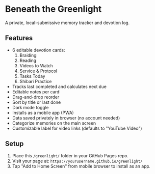 # Beneath the Greenlight

A private, local-submissive memory tracker and devotion log.

## Features
- 6 editable devotion cards:
  1. Braiding
  2. Reading
  3. Videos to Watch
  4. Service & Protocol
  5. Tasks Today
  6. Shibari Practice
- Tracks last completed and calculates next due
- Editable notes per card
- Drag-and-drop reorder
- Sort by title or last done
- Dark mode toggle
- Installs as a mobile app (PWA)
- Data saved privately in browser (no account needed)
- Categorize memories on the main screen
- Customizable label for video links (defaults to "YouTube Video")

## Setup

1. Place this `/greenlight/` folder in your GitHub Pages repo.
2. Visit your page at: `https://yourusername.github.io/greenlight/`
3. Tap "Add to Home Screen" from mobile browser to install as an app.
